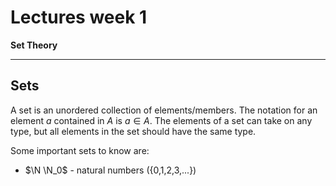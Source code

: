 # Lectures week 1
**Set Theory**

***
## Sets
A set is an unordered collection of elements/members. The notation for an element $a$ contained in $A$ is $a \in A$. The elements of a set can take on any type, but all elements in the set should have the same type.

Some important sets to know are:
- $\N \N_0$ - natural numbers ({0,1,2,3,...})